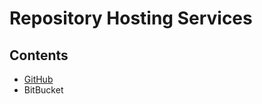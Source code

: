 # Repository Hosting Services

## Contents

- [GitHub](Handbook/Coding/Ecosystem-Community-Open%20Source/Repository%20Hosting%20Services/GitHub)
- BitBucket
